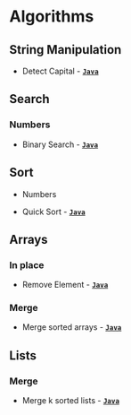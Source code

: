 # Algorithms

## String Manipulation

- Detect Capital - [**`Java`**](/src/main/java/string_manipulation/DetectCapital.java)

## Search

### Numbers

- Binary Search - [**`Java`**](/src/main/java/search/numbers/BinarySearch.java)

## Sort

- Numbers

- Quick Sort - [**`Java`**](/src/main/java/sorting/numbers/QuickSort.java)

## Arrays

### In place

- Remove Element - [**`Java`**](/src/main/java/arrays/in_place/RemoveElement.java)

### Merge

- Merge sorted arrays - [**`Java`**](/src/main/java/arrays/merge/MergeSortedArrays.java)

## Lists

### Merge

- Merge k sorted lists -  [**`Java`**](/src/main/java/lists/merge/MergeLists.java)
